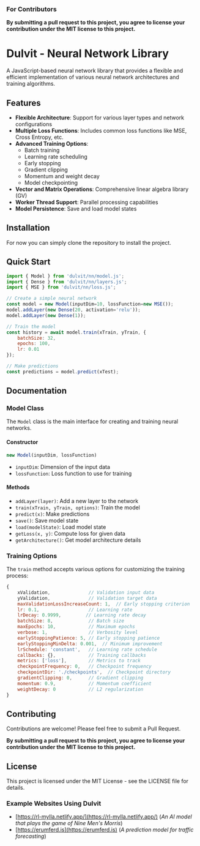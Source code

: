 ### For Contributors
**By submitting a pull request to this project, 
you agree to license your contribution under the MIT license 
to this project.**

# Dulvit - Neural Network Library

A JavaScript-based neural network library that provides a flexible and efficient implementation of various neural network architectures and training algorithms.

## Features

- **Flexible Architecture**: Support for various layer types and network configurations
- **Multiple Loss Functions**: Includes common loss functions like MSE, Cross Entropy, etc.
- **Advanced Training Options**:
  - Batch training
  - Learning rate scheduling
  - Early stopping
  - Gradient clipping
  - Momentum and weight decay
  - Model checkpointing
- **Vector and Matrix Operations**: Comprehensive linear algebra library (GV)
- **Worker Thread Support**: Parallel processing capabilities
- **Model Persistence**: Save and load model states

## Installation

For now you can simply clone the repository to install the project.

## Quick Start

```javascript
import { Model } from 'dulvit/nn/model.js';
import { Dense } from 'dulvit/nn/layers.js';
import { MSE } from 'dulvit/nn/loss.js';

// Create a simple neural network
const model = new Model(inputDim=10, lossFunction=new MSE());
model.addLayer(new Dense(20, activation='relu'));
model.addLayer(new Dense(1));

// Train the model
const history = await model.train(xTrain, yTrain, {
    batchSize: 32,
    epochs: 100,
    lr: 0.01
});

// Make predictions
const predictions = model.predict(xTest);
```

## Documentation

### Model Class

The `Model` class is the main interface for creating and training neural networks.

#### Constructor

```javascript
new Model(inputDim, lossFunction)
```

- `inputDim`: Dimension of the input data
- `lossFunction`: Loss function to use for training

#### Methods

- `addLayer(layer)`: Add a new layer to the network
- `train(xTrain, yTrain, options)`: Train the model
- `predict(x)`: Make predictions
- `save()`: Save model state
- `load(modelState)`: Load model state
- `getLoss(x, y)`: Compute loss for given data
- `getArchitecture()`: Get model architecture details

### Training Options

The `train` method accepts various options for customizing the training process:

```javascript
{
    xValidation,              // Validation input data
    yValidation,              // Validation target data
    maxValidationLossIncreaseCount: 1,  // Early stopping criterion
    lr: 0.1,                  // Learning rate
    lrDecay: 0.9999,         // Learning rate decay
    batchSize: 8,             // Batch size
    maxEpochs: 10,            // Maximum epochs
    verbose: 1,               // Verbosity level
    earlyStoppingPatience: 5, // Early stopping patience
    earlyStoppingMinDelta: 0.001,  // Minimum improvement
    lrSchedule: 'constant',   // Learning rate schedule
    callbacks: {},            // Training callbacks
    metrics: ['loss'],        // Metrics to track
    checkpointFrequency: 0,   // Checkpoint frequency
    checkpointDir: './checkpoints',  // Checkpoint directory
    gradientClipping: 0,      // Gradient clipping
    momentum: 0.9,            // Momentum coefficient
    weightDecay: 0            // L2 regularization
}
```

## Contributing

Contributions are welcome! Please feel free to submit a Pull Request.

**By submitting a pull request to this project, 
you agree to license your contribution under the MIT license 
to this project.**

## License

This project is licensed under the MIT License - see the LICENSE file for details.

### Example Websites Using Dulvit
- [https://rl-mylla.netlify.app/](https://rl-mylla.netlify.app/) (*An AI model that plays the game of Nine Men's Morris*)
- [https://erumferd.is](https://erumferd.is) (*A prediction model for traffic forecasting*)
